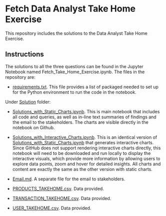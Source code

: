 # Fetch Data Analyst Take Home Exercise
This repository includes the solutions to the Data Analyst Take Home Exercise.

## Instructions
The solutions to all the three questions can be found in the Jupyter Notebook named Fetch_Take_Home_Exercise.ipynb. The files in the repository are:

- [requirements.txt](requirements.txt). This file provides a list of packaged needed to set up for the Python environment to run the code in the notebook.

Under [Solution](Solution) folder:

- [Solutions_with_Static_Charts.ipynb](Solution/Solutions_with_Static_Charts.ipynb). This is main notebook that includes all code and queries, as well as in-line text summaries of findings and the email to the stakeholders. The charts are visible directly in the notebook on Github.

- [Solutions_with_Interactive_Charts.ipynb](Solution/Solutions_with_Interactive_Charts.ipynb). This is an identical version of [Solutions_with_Static_Charts.ipynb](Solution/Solutions_with_Static_Charts.ipynb) that generates interactive charts. Since GitHub does not support rendering interactive charts directly, this notebook will need to be downloaded and run locally to display the interactive visuals, which provide more information by allowing users to explore data points, zoom and hover for detailed insights. All charts and content are exactly the same as the other version with static charts.

- [Email.md](Solution/Email.md). A separate file for the email to stakeholders.

- [PRODUCTS_TAKEHOME.csv](Solution/PRODUCTS_TAKEHOME.csv). Data provided.

- [TRANSACTION_TAKEHOME.csv](Solution/TRANSACTION_TAKEHOME.csv). Data provided.

- [USER_TAKEHOME.csv](Solution/USER_TAKEHOME.csv). Data provided.
